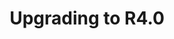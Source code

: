 ---
lang: en
layout: doc
permalink: /doc/upgrade/4.0/
redirect_from:
- /doc/upgrade-to-r4.0/
- /en/doc/upgrade-to-r4.0/
- /doc/UpgradeToR4.0/
- /doc/UpgradeToR4.0rc1/
redirect_to: https://doc.qubes-os.org/en/latest/user/downloading-installing-upgrading/upgrade/4_0.html
ref: 162
title: Upgrading to R4.0
---